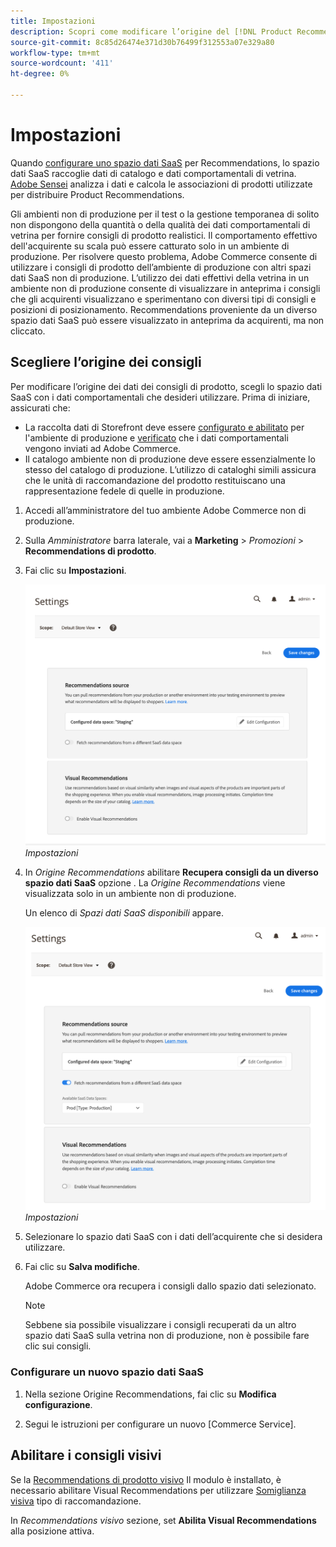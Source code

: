 ```yaml
---
title: Impostazioni
description: Scopri come modificare l’origine del [!DNL Product Recommendations] e come abilitare i consigli visivi.
source-git-commit: 8c85d26474e371d30b76499f312553a07e329a80
workflow-type: tm+mt
source-wordcount: '411'
ht-degree: 0%

---
```


# Impostazioni

Quando [configurare uno spazio dati SaaS](https://docs.magento.com/user-guide/configuration/services/saas.html) per Recommendations, lo spazio dati SaaS raccoglie dati di catalogo e dati comportamentali di vetrina. [Adobe Sensei](https://www.adobe.com/sensei.html) analizza i dati e calcola le associazioni di prodotti utilizzate per distribuire Product Recommendations.

Gli ambienti non di produzione per il test o la gestione temporanea di solito non dispongono della quantità o della qualità dei dati comportamentali di vetrina per fornire consigli di prodotto realistici. Il comportamento effettivo dell&#39;acquirente su scala può essere catturato solo in un ambiente di produzione. Per risolvere questo problema, Adobe Commerce consente di utilizzare i consigli di prodotto dell’ambiente di produzione con altri spazi dati SaaS non di produzione. L’utilizzo dei dati effettivi della vetrina in un ambiente non di produzione consente di visualizzare in anteprima i consigli che gli acquirenti visualizzano e sperimentano con diversi tipi di consigli e posizioni di posizionamento. Recommendations proveniente da un diverso spazio dati SaaS può essere visualizzato in anteprima da acquirenti, ma non cliccato.

## Scegliere l’origine dei consigli

Per modificare l’origine dei dati dei consigli di prodotto, scegli lo spazio dati SaaS con i dati comportamentali che desideri utilizzare. Prima di iniziare, assicurati che:

- La raccolta dati di Storefront deve essere [configurato e abilitato](install-configure.md) per l&#39;ambiente di produzione e [verificato](verify.md) che i dati comportamentali vengono inviati ad Adobe Commerce.
- Il catalogo ambiente non di produzione deve essere essenzialmente lo stesso del catalogo di produzione. L’utilizzo di cataloghi simili assicura che le unità di raccomandazione del prodotto restituiscano una rappresentazione fedele di quelle in produzione.

1. Accedi all’amministratore del tuo ambiente Adobe Commerce non di produzione.

1. Sulla _Amministratore_ barra laterale, vai a **Marketing** > _Promozioni_ > **Recommendations di prodotto**.

1. Fai clic su **Impostazioni**.

   ![impostazioni dei consigli di prodotto](assets/settings.png)
   _Impostazioni_

1. In _Origine Recommendations_ abilitare **Recupera consigli da un diverso spazio dati SaaS** opzione . La _Origine Recommendations_ viene visualizzata solo in un ambiente non di produzione.

   Un elenco di _Spazi dati SaaS disponibili_ appare.

   ![impostazioni dei consigli di prodotto](assets/settings-select-saas.png)
   _Impostazioni_

1. Selezionare lo spazio dati SaaS con i dati dell’acquirente che si desidera utilizzare.

1. Fai clic su **Salva modifiche**.

   Adobe Commerce ora recupera i consigli dallo spazio dati selezionato.

   >[!NOTE]
   >
   > Sebbene sia possibile visualizzare i consigli recuperati da un altro spazio dati SaaS sulla vetrina non di produzione, non è possibile fare clic sui consigli.

### Configurare un nuovo spazio dati SaaS

1. Nella sezione Origine Recommendations, fai clic su **Modifica configurazione**.

1. Segui le istruzioni per configurare un nuovo [Commerce Service].

## Abilitare i consigli visivi

Se la [Recommendations di prodotto visivo](install-configure.md) Il modulo è installato, è necessario abilitare Visual Recommendations per utilizzare [Somiglianza visiva](type.md#visualsim) tipo di raccomandazione.

In _Recommendations visivo_ sezione, set **Abilita Visual Recommendations** alla posizione attiva.
